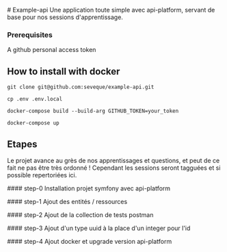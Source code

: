 # Example-api
Une application toute simple avec api-platform, servant de base pour nos sessions d'apprentissage.


### Prerequisites
A github personal access token 

## How to install with docker

```
git clone git@github.com:seveque/example-api.git
```
```
cp .env .env.local
```
```
docker-compose build --build-arg GITHUB_TOKEN=your_token
```

```
docker-compose up
```

## Etapes

Le projet avance au grès de nos apprentissages et questions, et peut de ce fait ne pas être très ordonné !
Cependant les sessions seront tagguées et si possible repertoriées ici.

#### step-0
Installation projet symfony avec api-platform

#### step-1
Ajout des entités / ressources

#### step-2
Ajout de la collection de tests postman

#### step-3
Ajout d'un type uuid à la place d'un integer pour l'id

#### step-4
Ajout docker et upgrade version api-platform







